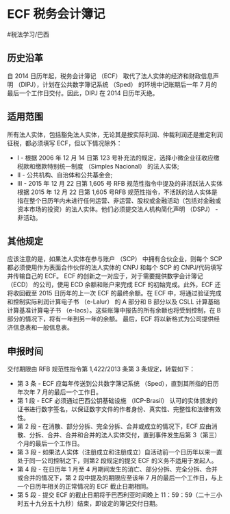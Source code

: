 # ECF 税务会计簿记
#税法学习/巴西
## 历史沿革
自 2014 日历年起，税务会计簿记 （ECF） 取代了法人实体的经济和财政信息声明 （DIPJ），计划在公共数字簿记系统 （Sped） 的环境中记账期后一年 7 月的最后一个工作日交付。因此，DIPJ 在 2014 日历年灭绝。
## 适用范围
所有法人实体，包括豁免法人实体，无论其是按实际利润、仲裁利润还是推定利润征税，都必须填写 ECF，但以下情况除外：
* I - 根据 2006 年 12 月 14 日第 123 号补充法的规定，选择小微企业征收应缴税款和缴款特别统一制度 （Simples Nacional） 的法人实体;
* II - 公共机构、自治体和公共基金会;
* III - 2015 年 12 月 22 日第 1,605 号 RFB 规范性指令中提及的非活跃法人实体
根据 2015 年 12 月 22 日第 1,605 号RFB 规范性指令，不活跃的法人实体是指在整个日历年内未进行任何运营、非运营、股权或金融活动（包括对金融或资本市场的投资）的法人实体。他们必须提交法人机构简化声明 （DSPJ） - 非活动。
## 其他规定
应该注意的是，如果法人实体在参与账户 （SCP） 中拥有合伙企业，则每个 SCP 都必须使用作为表面合作伙伴的法人实体的 CNPJ 和每个 SCP 的 CNPJ/代码填写并传输自己的 ECF。
ECF 的创新之一对应于，对于需要提供数字会计簿记 （ECD） 的公司，使用 ECD 余额和账户来完成 ECF 的初始完成。此外，ECF 还将收回截至 2015 日历年的上一次 ECF 的最终余额。在 ECF 中，将通过验证完成和控制实际利润计算电子书 （e-Lalur） 的 A 部分和 B 部分以及 CSLL 计算基础计算基准计算电子书 （e-lacs）。这些账簿中报告的所有余额也将受到控制，在 B 部分的情况下，将有一年到另一年的余额。
最后，ECF 将以新格式为公司提供经济信息表和一般信息表。
## 申报时间
交付期限由 RFB 规范性指令第 1,422/2013 条第 3 条规定，转载如下：
* 第 3 条 - ECF 应每年传送到公共数字簿记系统 （Sped），直到其所指的日历年次年 7 月的最后一个工作日。
* 第 1 段 - ECF 必须通过巴西公钥基础设施 （ICP-Brasil） 认可的实体颁发的证书进行数字签名，以保证数字文件的作者身份、真实性、完整性和法律有效性。
* 第 2 段 - 在消散、部分分拆、完全分拆、合并或成立的情况下，ECF 应由消散、分拆、合并、合并和合并的法人实体交付，直到事件发生后第 3（第三）个月的最后一个工作日。
* 第 3 段 - 如果法人实体（注册成立和注册成立）自活动前一个日历年以来一直处于同一公司控制之下，则第2 段规定的提交 ECF 的义务不适用于发起人。
* 第 4 段 - 在日历年 1 月至 4 月期间发生的消亡、部分分拆、完全分拆、合并或合并的情况下，第 2 段中提及的期限应至该年 7 月的最后一个工作日，与上一个日历年相关的正常情况的 ECF 截止日期相同。
* 第 5 段 - 提交 ECF 的截止日期将于巴西利亚时间晚上 11：59：59（二十三小时五十九分五十九秒）结束，即设定的簿记交付日期。
